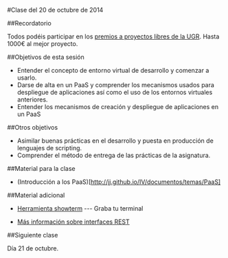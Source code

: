 #Clase del 20 de octubre de 2014

##Recordatorio

Todos podéis participar en los [premios a proyectos libres de la UGR](http://osl.ugr.es/2014/09/26/premios-a-proyectos-libres-de-la-ugr/). Hasta 1000€ al mejor proyecto.

##Objetivos de esta sesión

* Entender el concepto de entorno virtual de desarrollo y comenzar a usarlo.
* Darse de alta en un PaaS y comprender los mecanismos usados para despliegue de aplicaciones así como el uso de los entornos virtuales anteriores.
* Entender los mecanismos de creación y despliegue de aplicaciones en un PaaS

##Otros objetivos

* Asimilar buenas prácticas en el desarrollo y puesta en producción de lenguajes de scripting.
* Comprender el método de entrega de las prácticas de la asignatura.

##Material para la clase

* (Introducción a los PaaS)[http://jj.github.io/IV/documentos/temas/PaaS]

##Material adicional


* [Herramienta showterm](https://github.com/josemlp91/IV_work/wiki/Grabar-terminal-con-showterm) --- Graba tu terminal

* [Más información sobre interfaces REST](http://www.restapitutorial.com/)


##Siguiente clase

Día 21 de octubre.
